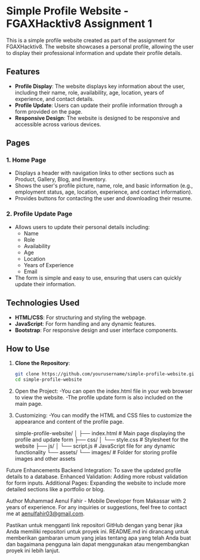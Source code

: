 # Simple Profile Website - FGAXHacktiv8 Assignment 1

This is a simple profile website created as part of the assignment for FGAXHacktiv8. The website showcases a personal profile, allowing the user to display their professional information and update their profile details.

## Features

- **Profile Display**: The website displays key information about the user, including their name, role, availability, age, location, years of experience, and contact details.
- **Profile Update**: Users can update their profile information through a form provided on the page.
- **Responsive Design**: The website is designed to be responsive and accessible across various devices.

## Pages

### 1. **Home Page**
   - Displays a header with navigation links to other sections such as Product, Gallery, Blog, and Inventory.
   - Shows the user's profile picture, name, role, and basic information (e.g., employment status, age, location, experience, and contact information).
   - Provides buttons for contacting the user and downloading their resume.

### 2. **Profile Update Page**
   - Allows users to update their personal details including:
     - Name
     - Role
     - Availability
     - Age
     - Location
     - Years of Experience
     - Email
   - The form is simple and easy to use, ensuring that users can quickly update their information.

## Technologies Used

- **HTML/CSS**: For structuring and styling the webpage.
- **JavaScript**: For form handling and any dynamic features.
- **Bootstrap**: For responsive design and user interface components.

## How to Use

1. **Clone the Repository**:
   ```bash
   git clone https://github.com/yourusername/simple-profile-website.git
   cd simple-profile-website
2. Open the Project:
  -You can open the index.html file in your web browser to view the website.
  -The profile update form is also included on the main page.

3. Customizing:
  -You can modify the HTML and CSS files to customize the appearance and content of the profile page.

   simple-profile-website/
│
├── index.html          # Main page displaying the profile and update form
├── css/
│   └── style.css       # Stylesheet for the website
├── js/
│   └── script.js       # JavaScript file for any dynamic functionality
└── assets/
    └── images/         # Folder for storing profile images and other assets

Future Enhancements
Backend Integration: To save the updated profile details to a database.
Enhanced Validation: Adding more robust validation for form inputs.
Additional Pages: Expanding the website to include more detailed sections like a portfolio or blog.

Author
Muhammad Aenul Fahir - Mobile Developer from Makassar with 2 years of experience.
For any inquiries or suggestions, feel free to contact me at aenulfahir03@gmail.com.


Pastikan untuk mengganti link repositori GitHub dengan yang benar jika Anda memiliki repositori untuk proyek ini. README.md ini dirancang untuk memberikan gambaran umum yang jelas tentang apa yang telah Anda buat dan bagaimana pengguna lain dapat menggunakan atau mengembangkan proyek ini lebih lanjut.

